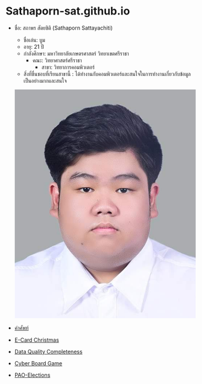 # Sathaporn-sat.github.io
- ชื่อ: สถาพร สัตยชิติ (Sathaporn Sattayachiti) 
  - ชื่อเล่น: บูม
  - อายุ: 21 ปี
  - กำลังศึกษา: มหาวิทยาลัยเกษตรศาสตร์ วิทยาเขตศรีราชา
    - คณะ: วิทยาศาสตร์ศรีราชา
        - สาขา: วิทยาการคอมพิวเตอร์
  - สิ่งที่ชื่นชอบที่เรียนสาขานี้ : ได้ทำงานกับคอมพิวเตอร์และสนใจในการทำงานเกี่ยวกับข้อมูลเป็นอย่างมากและสนใจ
          
  
  
  ![รูปส่วนตัว](img/imgme.jpg)
  
- [คำศัพท์](whiteboxtesting.md)
- [E-Card Christmas](E-Card.md)
- [Data Quality Completeness](completeness.md)
- [Cyber Board Game](board-game.md)
- [PAO-Elections](pao-elections.md)
